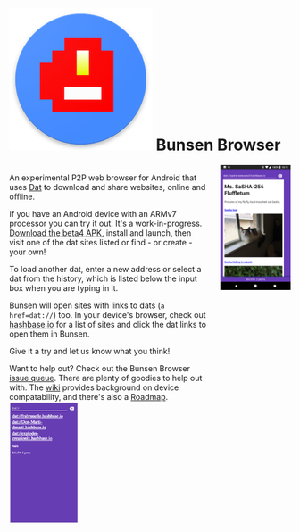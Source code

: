 # ![bunsen logo](bunsen-logo.png) Bunsen Browser 

<div style="float: left; width: 70%;">
  
  An experimental P2P web browser for Android that uses [Dat](https://datproject.org) to download and share websites, online and offline.

  If you have an Android device with an ARMv7 processor you can try it out. It's a work-in-progress. [Download the beta4 APK](https://github.com/bunsenbrowser/bunsen/releases/tag/0.9.0), install and launch, then visit one of the dat sites listed or find - or create - your own!
  
  To load another dat, enter a new address or select a dat from the history, which is listed below the input box when you are typing in it.

  Bunsen will open sites with links to dats (`a href=dat://`) too. In your device's browser, check out [hashbase.io](http://hashbase.io) for a list of sites and click the dat links to open them in Bunsen.

  Give it a try and let us know what you think!

  Want to help out? Check out the Bunsen Browser [issue queue](https://github.com/bunsenbrowser/bunsen/issues). There are plenty of goodies to help out with. The [wiki](https://github.com/bunsenbrowser/bunsen/wiki) provides background on device compatability, and there's also a [Roadmap](https://github.com/bunsenbrowser/bunsen/wiki/Roadmap).
  <br/>
  <img src="bunsen-dat-listing.png" style="width: 35%;">
</div>
<img src="bunsen-dhow-dat-cat.png" style="width: 25%; float: right;">
